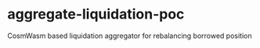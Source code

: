 # aggregate-liquidation-poc
CosmWasm based liquidation aggregator for rebalancing borrowed position
